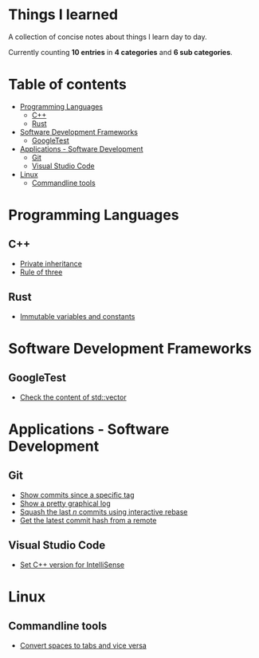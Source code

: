 # Things I learned<!-- omit in toc -->

A collection of concise notes about things I learn day to day. 

Currently counting **10 entries** in **4 categories** and **6 sub categories**.

# Table of contents<!-- omit in toc -->

- [Programming Languages](#programming-languages)
	- [C++](#c)
	- [Rust](#rust)
- [Software Development Frameworks](#software-development-frameworks)
	- [GoogleTest](#googletest)
- [Applications - Software Development](#applications---software-development)
	- [Git](#git)
	- [Visual Studio Code](#visual-studio-code)
- [Linux](#linux)
	- [Commandline tools](#commandline-tools)

<!-- start of content -->

# Programming Languages

## C++

- [Private inheritance](src/cpp_private_inheritance.md)
- [Rule of three](src/cpp_rule-of-three.md)

## Rust

- [Immutable variables and constants](src/rust_immutables-variables-and-constants.md)

# Software Development Frameworks

## GoogleTest

- [Check the content of std::vector](src/googletest_check_vector.md)

# Applications - Software Development

## Git

- [Show commits since a specific tag](src/git_commits_since_tag.md)
- [Show a pretty graphical log](src/git_pretty_graphical_log.md)
- [Squash the last *n* commits using interactive rebase](src/git_squash_last_n_commits_with_rebase_i.md)
- [Get the latest commit hash from a remote](src/git_get_latest_hash_from_remote.md)

## Visual Studio Code

- [Set C++ version for IntelliSense](src/vscode_set_cpp_version_intellisense.md)

# Linux

## Commandline tools

- [Convert spaces to tabs and vice versa](src/linuxcli_convert_tabs_and_spaces.md)
